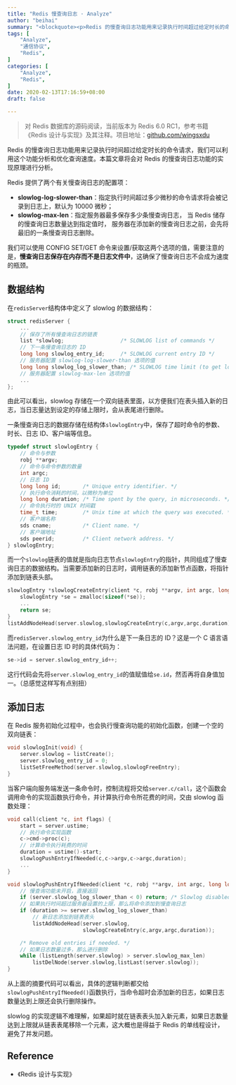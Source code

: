 ```yaml
---
title: "Redis 慢查询日志 · Analyze"
author: "beihai"
summary: "<blockquote><p>Redis 的慢查询日志功能用来记录执行时间超过给定时长的命令请求，我们可以利用这个功能分析和优化查询速度。本篇文章将会对 Redis 的慢查询日志功能的实现原理进行分析。</p></blockquote>"
tags: [
    "Analyze",
    "通信协议",
    "Redis",
]
categories: [
    "Analyze",
	"Redis",
]
date: 2020-02-13T17:16:59+08:00
draft: false

---
```


> 对 Redis 数据库的源码阅读，当前版本为 Redis 6.0 RC1，参考书籍《Redis 设计与实现》及其注释。项目地址：[github.com/wingsxdu](https://github.com/wingsxdu/redis)

Redis 的慢查询日志功能用来记录执行时间超过给定时长的命令请求，我们可以利用这个功能分析和优化查询速度。本篇文章将会对 Redis 的慢查询日志功能的实现原理进行分析。

Redis 提供了两个有关慢查询日志的配置项：

- **slowlog-log-slower-than**：指定执行时间超过多少微秒的命令请求将会被记录到日志上，默认为 10000 微秒；
- **slowlog-max-len**：指定服务器最多保存多少条慢查询日志， 当 Redis 储存的慢查询日志数量达到指定值时， 服务器在添加新的慢查询日志之前，会先将最旧的一条慢查询日志删除。

我们可以使用 CONFIG SET/GET 命令来设置/获取这两个选项的值，需要注意的是，**慢查询日志保存在内存而不是日志文件中**，这确保了慢查询日志不会成为速度的瓶颈。

## 数据结构

在`redisServer`结构体中定义了 slowlog 的数据结构：

```c
struct redisServer {
    ...
    // 保存了所有慢查询日志的链表
    list *slowlog;                  /* SLOWLOG list of commands */
    // 下一条慢查询日志的 ID
    long long slowlog_entry_id;     /* SLOWLOG current entry ID */
    // 服务器配置 slowlog-log-slower-than 选项的值
    long long slowlog_log_slower_than; /* SLOWLOG time limit (to get logged) */
    // 服务器配置 slowlog-max-len 选项的值
    ...
};
```

由此可以看出，slowlog 存储在一个双向链表里面，以方便我们在表头插入新的日志，当日志量达到设定的存储上限时，会从表尾进行删除。

一条慢查询日志的数据存储在结构体`slowlogEntry`中，保存了超时命令的参数、时长、日志 ID、客户端等信息。

```c
typedef struct slowlogEntry {
    // 命令与参数
    robj **argv;
    // 命令与命令参数的数量
    int argc;
    // 日志 ID
    long long id;       /* Unique entry identifier. */
    // 执行命令消耗的时间，以微秒为单位
    long long duration; /* Time spent by the query, in microseconds. */
    // 命令执行时的 UNIX 时间戳
    time_t time;        /* Unix time at which the query was executed. */
    // 客户端名称
    sds cname;          /* Client name. */
    // 客户端地址
    sds peerid;         /* Client network address. */
} slowlogEntry;
```

而一个`slowlog`链表的值就是指向日志节点`slowlogEntry`的指针，共同组成了慢查询日志的数据结构。当需要添加新的日志时，调用链表的添加新节点函数，将指针添加到链表头部。

```c
slowlogEntry *slowlogCreateEntry(client *c, robj **argv, int argc, long long duration) {
    slowlogEntry *se = zmalloc(sizeof(*se));
    ...
    return se;
}
listAddNodeHead(server.slowlog,slowlogCreateEntry(c,argv,argc,duration));
```

而`redisServer.slowlog_entry_id`为什么是下一条日志的 ID？这是一个 C 语言语法问题，在设置日志 ID 时的具体代码为：

```c
se->id = server.slowlog_entry_id++;
```

这行代码会先将`server.slowlog_entry_id`的值赋值给`se.id`，然否再将自身值加一。（总感觉这样写有点别扭）

## 添加日志

在 Redis 服务初始化过程中，也会执行慢查询功能的初始化函数，创建一个空的双向链表：

```c
void slowlogInit(void) {
    server.slowlog = listCreate();
    server.slowlog_entry_id = 0;
    listSetFreeMethod(server.slowlog,slowlogFreeEntry);
}
```

当客户端向服务端发送一条命令时，控制流程将交给`server.c/call`，这个函数会调用命令的实现函数执行命令，并计算执行命令所花费的时间，交由 slowlog 函数处理：

```c
void call(client *c, int flags) {
    start = server.ustime;
    // 执行命令实现函数
    c->cmd->proc(c);
    // 计算命令执行耗费的时间
    duration = ustime()-start;
    slowlogPushEntryIfNeeded(c,c->argv,c->argc,duration);
    ...
}

void slowlogPushEntryIfNeeded(client *c, robj **argv, int argc, long long duration) {
    // 慢查询功能未开启，直接返回
    if (server.slowlog_log_slower_than < 0) return; /* Slowlog disabled */
    // 如果执行时间超过服务器设置的上限，那么将命令添加到慢查询日志
    if (duration >= server.slowlog_log_slower_than)
        // 新日志添加到链表表头
        listAddNodeHead(server.slowlog,
                        slowlogCreateEntry(c,argv,argc,duration));

    /* Remove old entries if needed. */
    // 如果日志数量过多，那么进行删除
    while (listLength(server.slowlog) > server.slowlog_max_len)
        listDelNode(server.slowlog,listLast(server.slowlog));
}
```

从上面的摘要代码可以看出，具体的逻辑判断都交给`slowlogPushEntryIfNeeded()`函数执行，当命令超时会添加新的日志，如果日志数量达到上限还会执行删除操作。

slowlog 的实现逻辑不难理解，如果超时就在链表表头加入新元素，如果日志数量达到上限就从链表表尾移除一个元素，这大概也是得益于 Redis 的单线程设计，避免了并发问题。

## Reference

- 《Redis 设计与实现》
